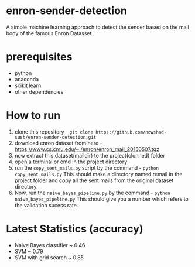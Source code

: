 # enron-sender-detection
A simple machine learning approach to detect the sender based on the mail body of the famous Enron Datasset

# prerequisites
* python
* anaconda
* scikit learn
* other dependencies

# How to run
1. clone this repository - `git clone https://github.com/nowshad-sust/enron-sender-detection.git`
2. download enron dataset from here - https://www.cs.cmu.edu/~./enron/enron_mail_20150507.tgz
3. now extract this dataset(maildir) to the project(clonned) folder
4. open a terminal or cmd in the project directory
5. run the `copy_sent_mails.py` script by the command - `python copy_sent_mails.py`
  This should make a directory named remail in the project folder and copy all the sent mails from the original dataset directory.
6. Now, run the `naive_bayes_pipeline.py` by the command - `python naive_bayes_pipeline.py`
  This should give you a number which refers to the validation sucess rate.
  
# Latest Statistics (accuracy)
  * Naive Bayes classifier ~ 0.46
  * SVM ~ 0.79
  * SVM with grid search ~ 0.85

